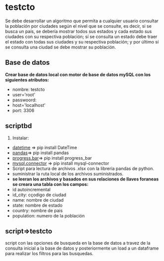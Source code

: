 # testcto
Se debe desarrollar un algoritmo que permita a cualquier usuario consultar la población por ciudades según el nivel que se consulte, es decir, si se busca un país, se debería mostrar todos sus estados y cada estado sus ciudades con su respectiva población; sí se consulta un estado debe traer el estado con todas sus ciudades y su respectiva población; y por último sí se consulta una ciudad se debe mostrar su población.

## Base de datos 
**Crear base de datos local con motor de base de datos mySQL con los siguientes atributos:**
- nombre: testcto
- user='root'
- passwoord:
- host='localhost'
- port: 3306


## scriptbd
1. Instalar:
- [datetime](https://pypi.org/project/DateTime/) => pip install DateTime
- [pandas](https://pypi.org/project/pandas/)=> pip install pandas
- [progress.bar](https://pypi.org/project/progress_bar/)=> pip install progress_bar
- [mysql.connector](https://pypi.org/project/mysql-connector/) => pip install mysql-connector
- Script para lectura de archivos .xlsx con la libreria pandas de python.
- suministrar la ruta local de los archivos suministrados.
- **se leeran los archivos y basados en sus relaciones de llaves foraneas se creara una tabla con los campos:**
- id autoincremental
- id_city: cçodigo de ciudad
- name: nombre de ciudad
- state: nombre de estado
- country: nombre de pais
- population: numero de la población

## script=>testcto
script con las opciones de busqueda en la base de datos a travez de la consulta inicial a la base de datos y posteriormente un load a un dataframe para realizar los filtros para las busquedas.


